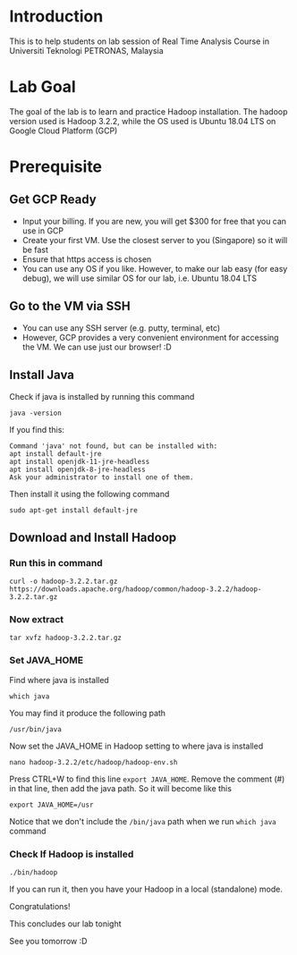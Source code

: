 # Introduction

This is to help students on lab session of Real Time Analysis Course in Universiti Teknologi PETRONAS, Malaysia 

# Lab Goal

The goal of the lab is to learn and practice Hadoop installation. The hadoop version used is Hadoop 3.2.2, while the OS used is Ubuntu 18.04 LTS on Google Cloud Platform (GCP)

# Prerequisite

## Get GCP Ready

* Input your billing. If you are new, you will get $300 for free that you can use in GCP
* Create your first VM. Use the closest server to you (Singapore) so it will be fast
* Ensure that https access is chosen
* You can use any OS if you like. However, to make our lab easy (for easy debug), we will use similar OS for our lab, i.e. Ubuntu 18.04 LTS

## Go to the VM via SSH

* You can use any SSH server (e.g. putty, terminal, etc)
* However, GCP provides a very convenient environment for accessing the VM. We can use just our browser! :D

## Install Java

Check if java is installed by running this command

```
java -version
```
If you find this:

```
Command 'java' not found, but can be installed with:
apt install default-jre            
apt install openjdk-11-jre-headless
apt install openjdk-8-jre-headless 
Ask your administrator to install one of them.
```

Then install it using the following command

```
sudo apt-get install default-jre
```

## Download and Install Hadoop

### Run this in command

```
curl -o hadoop-3.2.2.tar.gz https://downloads.apache.org/hadoop/common/hadoop-3.2.2/hadoop-3.2.2.tar.gz
```

### Now extract 

```
tar xvfz hadoop-3.2.2.tar.gz
```

### Set JAVA_HOME

Find where java is installed

``` 
which java
```
You may find it produce the following path

```
/usr/bin/java
```

Now set the JAVA_HOME in Hadoop setting to where java is installed

```
nano hadoop-3.2.2/etc/hadoop/hadoop-env.sh
```

Press CTRL+W to find this line `export JAVA_HOME`. Remove the comment (#) in that line, then add the java path. So it will become like this

```
export JAVA_HOME=/usr
```

Notice that we don't include the `/bin/java` path when we run `which java` command

### Check If Hadoop is installed

```
./bin/hadoop
```

If you can run it, then you have your Hadoop in a local (standalone) mode.

Congratulations!

This concludes our lab tonight

See you tomorrow :D
